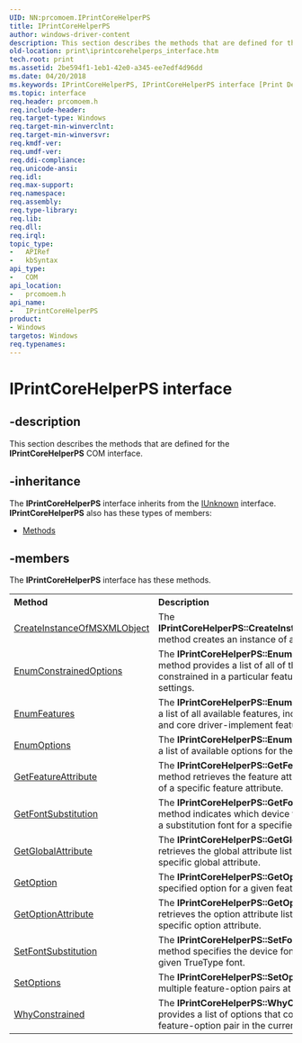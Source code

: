 ```yaml
---
UID: NN:prcomoem.IPrintCoreHelperPS
title: IPrintCoreHelperPS
author: windows-driver-content
description: This section describes the methods that are defined for the IPrintCoreHelperPS COM interface.
old-location: print\iprintcorehelperps_interface.htm
tech.root: print
ms.assetid: 2be594f1-1eb1-42e0-a345-ee7edf4d96dd
ms.date: 04/20/2018
ms.keywords: IPrintCoreHelperPS, IPrintCoreHelperPS interface [Print Devices], IPrintCoreHelperPS interface [Print Devices],described, prcomoem/IPrintCoreHelperPS, print.iprintcorehelperps_interface, print_unidrv-pscript_allplugins_793ff9db-3ae7-4c10-a84e-bc974a72529e.xml
ms.topic: interface
req.header: prcomoem.h
req.include-header: 
req.target-type: Windows
req.target-min-winverclnt: 
req.target-min-winversvr: 
req.kmdf-ver: 
req.umdf-ver: 
req.ddi-compliance: 
req.unicode-ansi: 
req.idl: 
req.max-support: 
req.namespace: 
req.assembly: 
req.type-library: 
req.lib: 
req.dll: 
req.irql: 
topic_type:
-	APIRef
-	kbSyntax
api_type:
-	COM
api_location:
-	prcomoem.h
api_name:
-	IPrintCoreHelperPS
product:
- Windows
targetos: Windows
req.typenames: 
---
```


# IPrintCoreHelperPS interface


## -description


This section describes the methods that are defined for the <b>IPrintCoreHelperPS</b> COM interface. 


## -inheritance

The <b xmlns:loc="http://microsoft.com/wdcml/l10n">IPrintCoreHelperPS</b> interface inherits from the <a href="https://msdn.microsoft.com/33f1d79a-33fc-4ce5-a372-e08bda378332">IUnknown</a> interface. <b>IPrintCoreHelperPS</b> also has these types of members:
<ul>
<li><a href="https://docs.microsoft.com/">Methods</a></li>
</ul>

## -members

The <b>IPrintCoreHelperPS</b> interface has these methods.
<table class="members" id="memberListMethods">
<tr>
<th align="left" width="37%">Method</th>
<th align="left" width="63%">Description</th>
</tr>
<tr data="declared;">
<td align="left" width="37%">
<a href="https://msdn.microsoft.com/017f6e00-694b-4ada-86be-cf2be047fa88">CreateInstanceOfMSXMLObject</a>
</td>
<td align="left" width="63%">
The <b>IPrintCoreHelperPS::CreateInstanceOfMSXMLObject</b> method creates an instance of an MSXML object. 

</td>
</tr>
<tr data="declared;">
<td align="left" width="37%">
<a href="https://msdn.microsoft.com/106119cd-80ed-4d26-a7c1-fda5a49b080c">EnumConstrainedOptions</a>
</td>
<td align="left" width="63%">
The <b>IPrintCoreHelperPS::EnumConstrainedOptions</b> method provides a list of all of the options that are constrained in a particular feature, based on current settings.

</td>
</tr>
<tr data="declared;">
<td align="left" width="37%">
<a href="https://msdn.microsoft.com/c67c15a4-3dbf-4317-b6d5-e52f426e7619">EnumFeatures</a>
</td>
<td align="left" width="63%">
The<b> IPrintCoreHelperPS::EnumFeatures</b> method gets a list of all available features, including synthesized and core driver-implement features.

</td>
</tr>
<tr data="declared;">
<td align="left" width="37%">
<a href="https://msdn.microsoft.com/bd23f4e6-7a99-4347-ae29-a1e832db2e03">EnumOptions</a>
</td>
<td align="left" width="63%">
The <b>IPrintCoreHelperPS::EnumOptions</b> method gets a list of available options for the given feature. 

</td>
</tr>
<tr data="declared;">
<td align="left" width="37%">
<a href="https://msdn.microsoft.com/bf5d9081-20c8-43da-a71f-f089c2885b49">GetFeatureAttribute</a>
</td>
<td align="left" width="63%">
The <b>IPrintCoreHelperPS::GetFeatureAttribute</b> method retrieves the feature attribute list or the value of a specific feature attribute.

</td>
</tr>
<tr data="declared;">
<td align="left" width="37%">
<a href="https://msdn.microsoft.com/d5f71935-8371-413d-a602-a9a4a9e976c3">GetFontSubstitution</a>
</td>
<td align="left" width="63%">
The <b>IPrintCoreHelperPS::GetFontSubstitution</b> method indicates which device font, if any, is used as a substitution font for a specified TrueType font.

</td>
</tr>
<tr data="declared;">
<td align="left" width="37%">
<a href="https://msdn.microsoft.com/4243ac31-83a7-47b5-8406-9d9537fbeb11">GetGlobalAttribute</a>
</td>
<td align="left" width="63%">
The <b>IPrintCoreHelperPS::GetGlobalAttribute</b> method retrieves the global attribute list or the value of a specific global attribute.

</td>
</tr>
<tr data="declared;">
<td align="left" width="37%">
<a href="https://msdn.microsoft.com/library/windows/hardware/hh451273">GetOption</a>
</td>
<td align="left" width="63%">
The <b>IPrintCoreHelperPS::GetOption</b> method gets a specified option for a given feature.

</td>
</tr>
<tr data="declared;">
<td align="left" width="37%">
<a href="https://msdn.microsoft.com/66e794e6-ded0-41b1-b52b-d886bb58a4ff">GetOptionAttribute</a>
</td>
<td align="left" width="63%">
The <b>IPrintCoreHelperPS::GetOptionAttribute</b> method retrieves the option attribute list or the value of a specific option attribute.

</td>
</tr>
<tr data="declared;">
<td align="left" width="37%">
<a href="https://msdn.microsoft.com/2f3b47db-8e4e-4a76-a08a-acd2b903247e">SetFontSubstitution</a>
</td>
<td align="left" width="63%">
The <b>IPrintCoreHelperPS::SetFontSubstitution</b> method specifies the device font to print in place of a given TrueType font. 

</td>
</tr>
<tr data="declared;">
<td align="left" width="37%">
<a href="https://msdn.microsoft.com/ba80f0f5-ecea-41d7-8ddd-58b417e1fbe7">SetOptions</a>
</td>
<td align="left" width="63%">
The <b>IPrintCoreHelperPS::SetOptions</b> method sets multiple feature-option pairs at the same time.

</td>
</tr>
<tr data="declared;">
<td align="left" width="37%">
<a href="https://msdn.microsoft.com/23953142-9246-41cf-91b4-75b1a3f6128e">WhyConstrained</a>
</td>
<td align="left" width="63%">
The <b>IPrintCoreHelperPS::WhyConstrained</b> method provides a list of options that constrain the specified feature-option pair in the current configuration.

</td>
</tr>
</table> 


